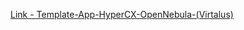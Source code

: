 [Link - Template-App-HyperCX-OpenNebula-\(Virtalus\)](https://gitlab.com/virtalus/hypercx-beat-orchestrator)
